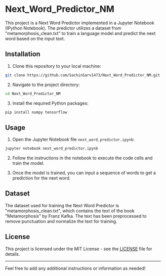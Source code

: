 # Next_Word_Predictor_NM

This project is a Next Word Predictor implemented in a Jupyter Notebook (IPython Notebook). The predictor utilizes a dataset from "metamorphosis_clean.txt" to train a language model and predict the next word based on the input text.

## Installation

1. Clone this repository to your local machine:

```bash
git clone https://github.com/SachinSarv1473/Next_Word_Predictor_NM.git
```

2. Navigate to the project directory:

```bash
cd Next_Word_Predictor_NM
```

3. Install the required Python packages:

```bash
pip install numpy tensorflow
```

## Usage

1. Open the Jupyter Notebook file `next_word_predictor.ipynb`:

```bash
jupyter notebook next_word_predictor.ipynb
```

2. Follow the instructions in the notebook to execute the code cells and train the model.

3. Once the model is trained, you can input a sequence of words to get a prediction for the next word.

## Dataset

The dataset used for training the Next Word Predictor is "metamorphosis_clean.txt", which contains the text of the book "Metamorphosis" by Franz Kafka. The text has been preprocessed to remove punctuation and normalize the text for training.

## License

This project is licensed under the MIT License - see the [LICENSE](LICENSE) file for details.

---

Feel free to add any additional instructions or information as needed!
